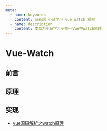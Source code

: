 ```yaml
---
meta:
  - name: keywords
    content: 马新想 小马学习 vue watch 观察
  - name: description
    content: 本章为小马学习专栏——Vue中watch原理
---
```



# Vue-Watch


## 前言


## 原理


## 实现




- [vue源码解析之watch原理](https://juejin.cn/post/6877469665539391495)